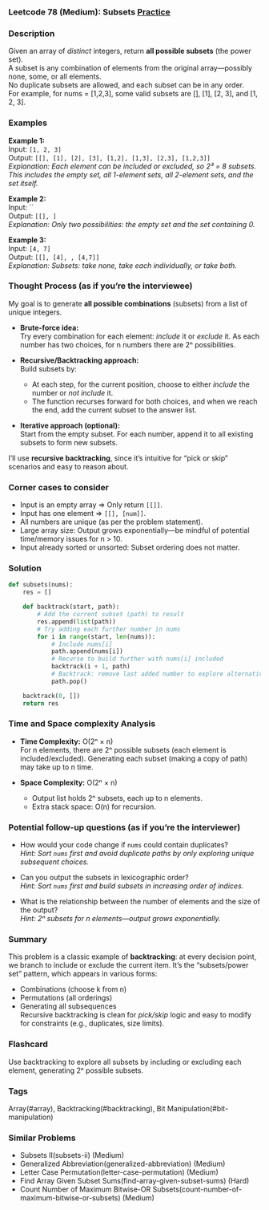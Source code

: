 ### Leetcode 78 (Medium): Subsets [Practice](https://leetcode.com/problems/subsets)

### Description  
Given an array of *distinct* integers, return **all possible subsets** (the power set).  
A subset is any combination of elements from the original array—possibly none, some, or all elements.  
No duplicate subsets are allowed, and each subset can be in any order.  
For example, for nums = [1,2,3], some valid subsets are [], [1], [2, 3], and [1, 2, 3].

### Examples  

**Example 1:**  
Input: `[1, 2, 3]`  
Output: `[[], [1], [2], [3], [1,2], [1,3], [2,3], [1,2,3]]`  
*Explanation: Each element can be included or excluded, so 2³ = 8 subsets. This includes the empty set, all 1-element sets, all 2-element sets, and the set itself.*

**Example 2:**  
Input: ``  
Output: `[[], ]`  
*Explanation: Only two possibilities: the empty set and the set containing 0.*

**Example 3:**  
Input: `[4, 7]`  
Output: `[[], [4], , [4,7]]`  
*Explanation: Subsets: take none, take each individually, or take both.*

### Thought Process (as if you’re the interviewee)  
My goal is to generate **all possible combinations** (subsets) from a list of unique integers.

- **Brute-force idea:**  
  Try every combination for each element: *include* it or *exclude* it. As each number has two choices, for n numbers there are 2ⁿ possibilities.

- **Recursive/Backtracking approach:**  
  Build subsets by:
  - At each step, for the current position, choose to either *include* the number or *not include* it.
  - The function recurses forward for both choices, and when we reach the end, add the current subset to the answer list.

- **Iterative approach (optional):**  
  Start from the empty subset. For each number, append it to all existing subsets to form new subsets.

I’ll use **recursive backtracking**, since it’s intuitive for “pick or skip” scenarios and easy to reason about.

### Corner cases to consider  
- Input is an empty array ⇒ Only return `[[]]`.
- Input has one element ⇒ `[[], [num]]`.
- All numbers are unique (as per the problem statement).
- Large array size: Output grows exponentially—be mindful of potential time/memory issues for n > 10.
- Input already sorted or unsorted: Subset ordering does not matter.

### Solution

```python
def subsets(nums):
    res = []

    def backtrack(start, path):
        # Add the current subset (path) to result
        res.append(list(path))
        # Try adding each further number in nums
        for i in range(start, len(nums)):
            # Include nums[i]
            path.append(nums[i])
            # Recurse to build further with nums[i] included
            backtrack(i + 1, path)
            # Backtrack: remove last added number to explore alternative combinations
            path.pop()

    backtrack(0, [])
    return res
```

### Time and Space complexity Analysis  

- **Time Complexity:** O(2ⁿ × n)  
  For n elements, there are 2ⁿ possible subsets (each element is included/excluded). Generating each subset (making a copy of path) may take up to n time.

- **Space Complexity:** O(2ⁿ × n)  
  - Output list holds 2ⁿ subsets, each up to n elements.
  - Extra stack space: O(n) for recursion.

### Potential follow-up questions (as if you’re the interviewer)  

- How would your code change if `nums` could contain duplicates?  
  *Hint: Sort `nums` first and avoid duplicate paths by only exploring unique subsequent choices.*

- Can you output the subsets in lexicographic order?  
  *Hint: Sort `nums` first and build subsets in increasing order of indices.*

- What is the relationship between the number of elements and the size of the output?  
  *Hint: 2ⁿ subsets for n elements—output grows exponentially.*

### Summary
This problem is a classic example of **backtracking**: at every decision point, we branch to include or exclude the current item. It’s the “subsets/power set” pattern, which appears in various forms:
- Combinations (choose k from n)
- Permutations (all orderings)
- Generating all subsequences  
Recursive backtracking is clean for *pick/skip* logic and easy to modify for constraints (e.g., duplicates, size limits).


### Flashcard
Use backtracking to explore all subsets by including or excluding each element, generating 2ⁿ possible subsets.

### Tags
Array(#array), Backtracking(#backtracking), Bit Manipulation(#bit-manipulation)

### Similar Problems
- Subsets II(subsets-ii) (Medium)
- Generalized Abbreviation(generalized-abbreviation) (Medium)
- Letter Case Permutation(letter-case-permutation) (Medium)
- Find Array Given Subset Sums(find-array-given-subset-sums) (Hard)
- Count Number of Maximum Bitwise-OR Subsets(count-number-of-maximum-bitwise-or-subsets) (Medium)